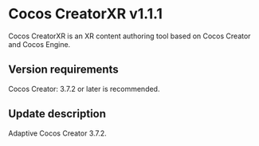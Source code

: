 # Cocos CreatorXR v1.1.1

Cocos CreatorXR is an XR content authoring tool based on Cocos Creator and Cocos Engine.

## Version requirements

Cocos Creator: 3.7.2 or later is recommended.

## Update description

Adaptive Cocos Creator 3.7.2.
